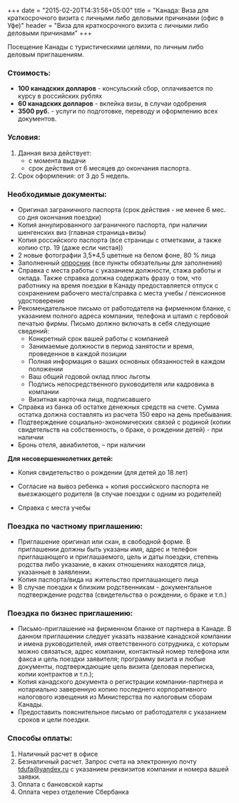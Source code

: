 +++
date = "2015-02-20T14:31:56+05:00"
title = "Канада: Виза для краткосрочного визита с личными либо деловыми причинами (офис в Уфе)"
header = "Виза для краткосрочного визита с личными либо деловыми причинами"
+++

Посещение Канады с туристическими целями, по личным либо деловым приглашениям.

### Стоимость:

* **100 канадских долларов** - консульский сбор, оплачивается по курсу в российских рублях
* **60 канадских долларов** - вклейка визы, в случаи одобрения
* **3500 руб.** - услуги по подготовке, переводу и оформлению всех документов.

### Условия:

1. Данная виза действует:
   * с момента выдачи
   * срок действия от 6 месяцев до окончания паспорта.
3. Срок оформления: от 3 до 5 недель.


### Необходимые документы:

* Оригинал заграничного паспорта (срок действия - не менее 6 мес. со дня окончания поездки)
* Копия аннулированного заграничного паспорта, при наличии шенгенских виз (главная страница+визы)
* Копия российского паспорта (все страницы с отметками, а также копию стр. 19 (даже если чистая))
* 2 новые фотографии 3,5*4,5 цветные на белом фоне, 80 % лица
* Заполненный [опросник](/forms/canada.doc)  (все пункты обязательны для заполнения)
* Справка с места работы с указанием должности, стажа работы и оклада. Также справка должна содержать фразу о том, что работнику на время поездки в Канаду предоставляется отпуск с сохранением рабочего места/справка с места учебы / пенсионное удостоверение
* Рекомендательное письмо от работодателя на фирменном бланке, с указанием полного адреса компании, телефона и штамп с гербовой печатью фирмы. Письмо должно включать в себя следующие сведений:
   * Конкретный срок вашей работы с компанией
   * Занимаемые должности в период занятости и время, проведенное в каждой позиции
   * Полная информация о ваших основных обязанностей в каждом положении
   * Ваш общий годовой оклад плюс льготы
   * Подпись непосредственного руководителя или кадровика в компании
   * Визитная карточка лица, подписавшего
* Справка из банка об остатке денежных средств на счете. Сумма остатка должна составлять из расчета 150 евро на день пребывания.
* Подтверждение социально-экономических связей с родиной (копии свидетельств на собственность, о браке, о рождении детей) - при наличии
* Бронь отеля, авиабилетов, – при наличии

**Для несовершеннолетних детей:**

* Копия свидетельство о рождении (для детей до 18 лет)

* Согласие на вывоз ребенка + копия российского паспорта не выезжающего родителя (в случае поездки с одним из родителей)

* Справка с места учебы

### Поездка по частному приглашению:

* Приглашение оригинал или скан, в свободной форме. В приглашении должны быть указаны имя, адрес и телефон приглашающего и приглашаемого, цель и даты поездки, степень родства либо указание, в каких отношениях находятся лица, указанные в заявлении.
* Копия паспорта/вида на жительство приглашающего лица
* В случае поездки к близким родственникам - документальное подтверждение родства (свидетельства о рождении, о браке и т.п.)

### Поездка по бизнес приглашению:

* Письмо-приглашение на фирменном бланке от партнера в Канаде.
В данном приглашении следует указать название канадской компании и имена руководителей, имя ответственного сотрудника, с которым можно связаться, адрес компании, контактный номер телефона или факса и цель поездки заявителя;
программу визита и любые документы, подтверждающие цель визита (деловая переписка, копии контрактов и т.п.);
* Копия канадского документа о регистрации компании-партнера и нотариально заверенную копию последнего корпоративного налогового извещения из Министерства по налоговым сборам Канады.
* Предоставить пояснительное письмо от работодателя с указанием сроков и цели поездки.

### Способы оплаты:

1. Наличный расчет в офисе 
2. Безналичный расчет. Запрос счета на электронную почту [tdufa@yandex.ru](mailto:tdufa@yandex.ru)  с указанием реквизитов компании и номера вашей заявки.
3. Оплата с банковской карты
4. Оплата через отделение Сбербанка
